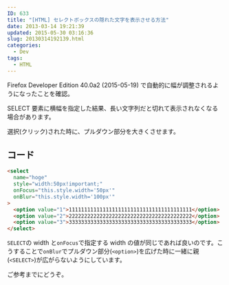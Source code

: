 ```yaml
---
ID: 633
title: "[HTML] セレクトボックスの隠れた文字を表示させる方法"
date: 2013-03-14 19:21:39
updated: 2015-05-30 03:16:36
slug: 20130314192139.html
categories:
  - Dev
tags:
  - HTML
---
```


<div class=c-alertalert-danger">Firefox Developer Edition 40.0a2 (2015-05-19) で自動的に幅が調整されるようになったことを確認。</div>

SELECT 要素に横幅を指定した結果、長い文字列だと切れて表示されなくなる場合があります。

選択(クリック)された時に、プルダウン部分を大きくさせます。

<!--more-->

## コード

```html
<select
  name="hoge"
  style="width:50px!important;"
  onFocus="this.style.width='50px'"
  onBlur="this.style.width='100px'"
>
  <option value="1">1111111111111111111111111111111111111111</option>
  <option value="2">2222222222222222222222222222222222222222</option>
  <option value="3">3333333333333333333333333333333333333333</option>
</select>
```

`SELECT`の width と`onFocus`で指定する width の値が同じであれば良いのです。こうすることで`onBlur`でプルダウン部分(`<option>`)を広げた時に一緒に親(`<SELECT>`)が広がらないようにしています。

ご参考までにどうぞ。
